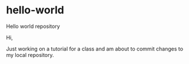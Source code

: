 
# hello-world
Hello world repository

Hi,



Just working on a tutorial for a class and am about to commit changes to my local repository.

